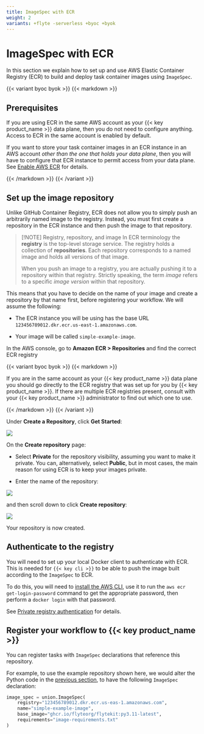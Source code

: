 ```yaml
---
title: ImageSpec with ECR
weight: 2
variants: +flyte -serverless +byoc +byok
---
```


# ImageSpec with ECR

In this section we explain how to set up and use AWS Elastic Container Registry (ECR) to build and deploy task container images using `ImageSpec`.

{{< variant byoc byok >}}
{{< markdown >}}

## Prerequisites

If you are using ECR in the same AWS account as your {{< key product_name >}} data plane, then you do not need to configure anything. Access to ECR in the same account is enabled by default.

If you want to store your task container images in an ECR instance in an AWS account _other than the one that holds your data plane_, then you will have to configure that ECR instance to permit access from your data plane. See [Enable AWS ECR](../../../integrations/enabling-aws-resources/enabling-aws-ecr.md) for details.

{{< /markdown >}}
{{< /variant >}}

## Set up the image repository

Unlike GitHub Container Registry, ECR does not allow you to simply push an arbitrarily named image to the registry. Instead, you must first create a repository in the ECR instance and then push the image to that repository.

> [!NOTE] Registry, repository, and image
> In ECR terminology the **registry** is the top-level storage service. The registry holds a collection of **repositories**.
> Each repository corresponds to a named image and holds all versions of that image.
>
> When you push an image to a registry, you are actually pushing it to a repository within that registry.
> Strictly speaking, the term *image* refers to a specific *image version* within that repository.

This means that you have to decide on the name of your image and create a repository by that name first, before registering your workflow. We will assume the following:

* The ECR instance you will be using has the base URL `123456789012.dkr.ecr.us-east-1.amazonaws.com`.

* Your image will be called `simple-example-image`.

In the AWS console, go to **Amazon ECR > Repositories** and find the correct ECR registry

{{< variant byoc byok >}}
{{< markdown >}}

If you are in the same account as your {{< key product_name >}} data plane you should go directly to the ECR registry that was set up for you by {{< key product_name >}}. If there are multiple ECR registries present, consult with your {{< key product_name >}} administrator to find out which one to use.

{{< /markdown >}}
{{< /variant >}}

Under **Create a Repository**, click **Get Started**:

![](/_static/images/user-guide/core-concepts/tasks/task-software-environment/imagespec-with-ecr/create-repository-1.png)

On the **Create repository** page:

* Select **Private** for the repository visibility, assuming you want to make it private. You can, alternatively, select **Public**, but in most cases, the main reason for using ECR is to keep your images private.

* Enter the name of the repository:

![](/_static/images/user-guide/core-concepts/tasks/task-software-environment/imagespec-with-ecr/create-repository-2.png)

and then scroll down to click **Create repository**:

![](/_static/images/user-guide/core-concepts/tasks/task-software-environment/imagespec-with-ecr/create-repository-3.png)

Your repository is now created.

## Authenticate to the registry

You will need to set up your local Docker client to authenticate with ECR. This is needed for `{{< key cli >}}` to be able to push the image built according to the `ImageSpec` to ECR.

To do this, you will need to [install the AWS CLI](https://docs.aws.amazon.com/cli/latest/userguide/getting-started-install.html), use it to run the `aws ecr get-login-password` command to get the appropriate password, then perform a `docker login` with that password.

See [Private registry authentication](https://docs.aws.amazon.com/AmazonECR/latest/userguide/registry_auth.html) for details.

## Register your workflow to {{< key product_name >}}

You can register tasks with `ImageSpec` declarations that reference this repository.

For example, to use the example repository shown here, we would alter the Python code in the [previous section](./_index.md), to have the following `ImageSpec` declaration:

```python
image_spec = union.ImageSpec(
    registry="123456789012.dkr.ecr.us-eas-1.amazonaws.com",
    name="simple-example-image",
    base_image="ghcr.io/flyteorg/flytekit:py3.11-latest",
    requirements="image-requirements.txt"
)
```
